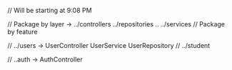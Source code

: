 // Will be starting at 9:08 PM

// Package by layer -> ../controllers ../repositories .. ../services
// Package by feature

// ../users -> UserController UserService UserRepository
// ../student 

// ..auth -> AuthController 
